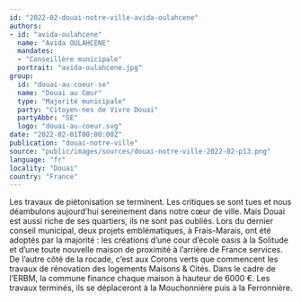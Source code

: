 ```yaml
---
id: "2022-02-douai-notre-ville-avida-oulahcene"
authors:
- id: "avida-oulahcene"
  name: "Avida OULAHCENE"
  mandates: 
  - "Conseillère municipale"
  portrait: "avida-oulahcene.jpg"
group:
  id: "douai-au-coeur-se"
  name: "Douai au Cœur"
  type: "Majorité municipale"
  party: "Citoyen·nes de Vivre Douai"
  partyAbbr: "SE"
  logo: "douai-au-coeur.svg"
date: "2022-02-01T00:00:00Z"
publication: "douai-notre-ville"
source: "public/images/sources/douai-notre-ville-2022-02-p13.png"
language: "fr"
locality: "Douai"
country: "France"
---
```


Les travaux de piétonisation se terminent. Les critiques se sont tues et nous déambulons aujourd’hui sereinement dans notre cœur de ville. Mais Douai est aussi riche de ses quartiers, ils ne sont pas oubliés. Lors du dernier conseil municipal, deux projets emblématiques, à Frais-Marais, ont été adoptés par la majorité : les créations d’une cour d’école oasis à la Solitude et d’une toute nouvelle maison de proximité à l’arrière de France services. De l’autre côté de la rocade, c’est aux Corons verts que commencent les travaux de rénovation des logements Maisons & Cités. Dans le cadre de l’ERBM, la commune finance chaque maison à hauteur de 6000 €. Les travaux terminés, ils se déplaceront à la Mouchonnière puis à la Ferronnière.
